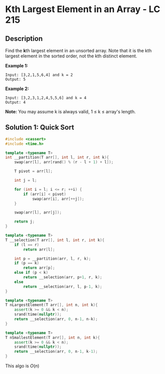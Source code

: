 # Kth Largest Element in an Array - LC 215

## Description

Find the **k**th largest element in an unsorted array. Note that it is the kth largest element in the sorted order, not the kth distinct element.

**Example 1:**

```
Input: [3,2,1,5,6,4] and k = 2
Output: 5
```

**Example 2:**

```
Input: [3,2,3,1,2,4,5,5,6] and k = 4
Output: 4
```

**Note:** 
You may assume k is always valid, 1 ≤ k ≤ array's length.

## Solution 1: Quick Sort

```c++
#include <cassert>
#include <time.h>

template <typename T>
int __partition(T arr[], int l, int r, int k){
    swap(arr[l], arr[rand() % (r - l + 1) + l]);

    T pivot = arr[l];

    int j = l;

    for (int i = l; i <= r; ++i) {
        if (arr[i] < pivot)
            swap(arr[i], arr[++j]);
    }

    swap(arr[l], arr[j]);

    return j;
}

template <typename T>
T __selection(T arr[], int l, int r, int k){
    if (l == r)
        return arr[l];

    int p = __partition(arr, l, r, k);
    if (p == k)
        return arr[p];
    else if (p < k)
        return __selection(arr, p+1, r, k);
    else
        return __selection(arr, l, p-1, k);
}

template <typename T>
T nLargestElement(T arr[], int n, int k){
    assert(k >= 0 && k < n);
    srand(time(nullptr));
    return __selection(arr, 0, n-1, n-k);
}

template <typename T>
T nSmallestElement(T arr[], int n, int k){
    assert(k >= 0 && k < n);
    srand(time(nullptr));
    return __selection(arr, 0, n-1, k-1);
}
```

This algo is $O(n)$ 